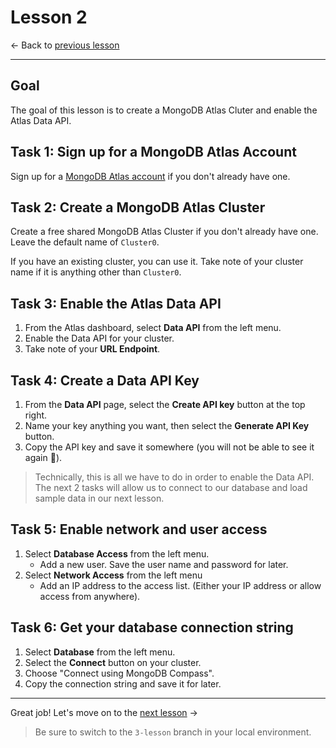 # Lesson 2

<- Back to [previous lesson](https://github.com/mongodb-developer/social-app-demo/tree/1-lesson)

---

## Goal

The goal of this lesson is to create a MongoDB Atlas Cluter and enable the Atlas Data API.

## Task 1: Sign up for a MongoDB Atlas Account
 
Sign up for a [MongoDB Atlas account](https://www.mongodb.com/cloud/atlas/register2) if you don't already have one.

## Task 2: Create a MongoDB Atlas Cluster

Create a free shared MongoDB Atlas Cluster if you don't already have one. Leave the default name of `Cluster0`.

If you have an existing cluster, you can use it. Take note of your cluster name if it is anything other than `Cluster0`.

## Task 3: Enable the Atlas Data API

1. From the Atlas dashboard, select **Data API** from the left menu.
1. Enable the Data API for your cluster.
1. Take note of your **URL Endpoint**.

## Task 4: Create a Data API Key

1. From the **Data API** page, select the **Create API key** button at the top right.
1. Name your key anything you want, then select the **Generate API Key** button.
1. Copy the API key and save it somewhere (you will not be able to see it again 🙈).

> Technically, this is all we have to do in order to enable the Data API. The next 2 tasks will allow us to connect to our database and load sample data in our next lesson.

## Task 5: Enable network and user access

1. Select **Database Access** from the left menu.
    - Add a new user. Save the user name and password for later.
1. Select **Network Access** from the left menu
    - Add an IP address to the access list. (Either your IP address or allow access from anywhere).

## Task 6: Get your database connection string

1. Select **Database** from the left menu.
1. Select the **Connect** button on your cluster.
1. Choose "Connect using MongoDB Compass".
1. Copy the connection string and save it for later.

---

Great job! Let's move on to the [next lesson](https://github.com/mongodb-developer/social-app-demo/tree/3-lesson) ->

> Be sure to switch to the `3-lesson` branch in your local environment.

